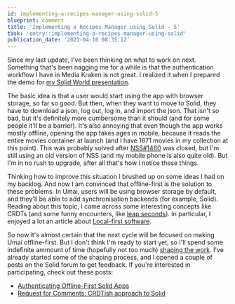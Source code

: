 ```yaml
---
id: implementing-a-recipes-manager-using-solid-5
blueprint: comment
title: 'Implementing a Recipes Manager using Solid - 5'
task: 'entry::implementing-a-recipes-manager-using-solid'
publication_date: '2021-04-10 08:35:12'
---
```


Since my last update, I've been thinking on what to work on next. Something that's been nagging me for a while is that the authentication workflow I have in Media Kraken is not great. I realized it when I prepared the demo for [my Solid World presentation](https://vimeo.com/508623332#t=666).

The basic idea is that a user would start using the app with browser storage, so far so good. But then, when they want to move to Solid, they have to download a json, log out, log in, and import the json. That isn't so bad, but it's definitely more cumbersome than it should (and for some people it'll be a barrier). It's also annoying that even though the app works mostly offline, opening the app takes ages in mobile, because it reads the entire movies container at launch (and I have 1671 movies in my collection at this point). This was probably solved after [NSS#1460](https://github.com/solid/node-solid-server/issues/1460) was closed, but I'm still using an old version of NSS (and my mobile phone is also quite old). But I'm in no rush to upgrade, after all that's how I notice these things.

Thinking how to improve this situation I brushed up on some ideas I had on my backlog. And now I am convinced that offline-first is the solution to these problems. In Umai, users will be using browser storage by default, and they'll be able to add synchronisation backends (for example, Solid). Reading about this topic, I came across some interesting concepts like CRDTs (and some funny encounters, like [leap seconds](https://en.wikipedia.org/wiki/Leap_second)). In particular, I enjoyed a lot an article about [Local-first software](https://www.inkandswitch.com/local-first.html).

So now it's almost certain that the next cycle will be focused on making Umai offline-first. But I don't think I'm ready to start yet, so I'll spend some indefinite ammount of time (hopefully not too much) [shaping the work](https://basecamp.com/shapeup/0.3-chapter-01#shaping-the-work). I've already started some of the shaping process, and I opened a couple of posts on the Solid forum to get feedback. If you're interested in participating, check out these posts:

- [Authenticating Offline-First Solid Apps](https://forum.solidproject.org/t/authenticating-offline-first-solid-apps/4208)
- [Request for Comments: CRDTish approach to Solid](https://forum.solidproject.org/t/request-for-comments-crdtish-approach-to-solid/4211)
